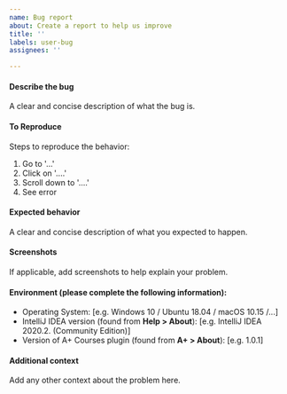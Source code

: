 ```yaml
---
name: Bug report
about: Create a report to help us improve
title: ''
labels: user-bug
assignees: ''

---
```


#### Describe the bug
A clear and concise description of what the bug is.

#### To Reproduce
Steps to reproduce the behavior:
1. Go to '...'
2. Click on '....'
3. Scroll down to '....'
4. See error

#### Expected behavior
A clear and concise description of what you expected to happen.

#### Screenshots
If applicable, add screenshots to help explain your problem.

#### Environment (please complete the following information):
 - Operating System: [e.g. Windows 10 / Ubuntu 18.04 / macOS 10.15 /...]
 - IntelliJ IDEA version (found from **Help > About**): [e.g. IntelliJ IDEA 2020.2. (Community Edition)]
 - Version of A+ Courses plugin (found from **A+ > About**): [e.g. 1.0.1]

#### Additional context
Add any other context about the problem here.
